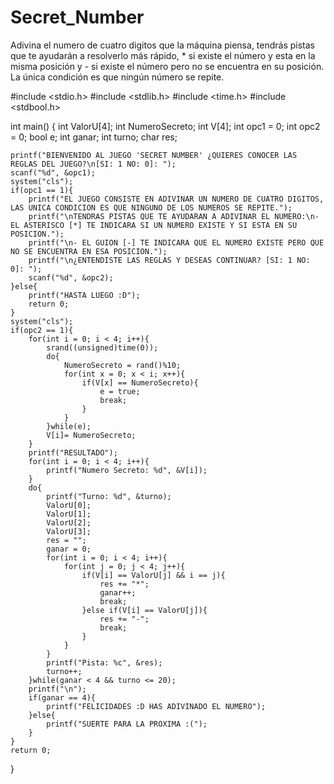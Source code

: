 # Secret_Number
Adivina el numero de cuatro digitos que la máquina piensa, tendrás pistas que te ayudarán a resolverlo más rápido, * si existe el número y esta en la misma posición y - si existe el número pero no se encuentra en su posición. La única condición es que ningún número se repite.

#include <stdio.h>
#include <stdlib.h>
#include <time.h>
#include <stdbool.h>

int main()
{
	int ValorU[4];
	int NumeroSecreto;
	int V[4];
	int opc1 = 0;
	int opc2 = 0;
	bool e;
	int ganar;
	int turno;
	char res;

	printf("BIENVENIDO AL JUEGO 'SECRET NUMBER' ¿QUIERES CONOCER LAS REGLAS DEL JUEGO?\n[SI: 1 NO: 0]: ");
	scanf("%d", &opc1);
	system("cls");
	if(opc1 == 1){
		printf("EL JUEGO CONSISTE EN ADIVINAR UN NUMERO DE CUATRO DIGITOS, LAS UNICA CONDICION ES QUE NINGUNO DE LOS NUMEROS SE REPITE.");
		printf("\nTENDRAS PISTAS QUE TE AYUDARAN A ADIVINAR EL NUMERO:\n- EL ASTERISCO [*] TE INDICARA SI UN NUMERO EXISTE Y SI ESTA EN SU POSICION.");
		printf("\n- EL GUION [-] TE INDICARA QUE EL NUMERO EXISTE PERO QUE NO SE ENCUENTRA EN ESA POSICION.");
		printf("\n¿ENTENDISTE LAS REGLAS Y DESEAS CONTINUAR? [SI: 1 NO: 0]: ");
		scanf("%d", &opc2);
	}else{
		printf("HASTA LUEGO :D");
		return 0;
	}
	system("cls");
	if(opc2 == 1){
		for(int i = 0; i < 4; i++){
			srand((unsigned)time(0));
			do{
				NumeroSecreto = rand()%10;
				for(int x = 0; x < i; x++){
					if(V[x] == NumeroSecreto){
						e = true;
						break;
					}
				}
			}while(e);
			V[i]= NumeroSecreto;
		}
		printf("RESULTADO");
		for(int i = 0; i < 4; i++){
			printf("Numero Secreto: %d", &V[i]);
		}
		do{
			printf("Turno: %d", &turno);
			ValorU[0];
			ValorU[1];
			ValorU[2];
			ValorU[3];
			res = "";
			ganar = 0;
			for(int i = 0; i < 4; i++){
				for(int j = 0; j < 4; j++){
					if(V[i] == ValorU[j] && i == j){
						res += "*";
						ganar++;
						break;
					}else if(V[i] == ValorU[j]){
						res += "-";
						break;
					}
				}
			}
			printf("Pista: %c", &res);
			turno++;
		}while(ganar < 4 && turno <= 20);
		printf("\n");
		if(ganar == 4){
			printf("FELICIDADES :D HAS ADIVINADO EL NUMERO");
		}else{
			printf("SUERTE PARA LA PROXIMA :(");
		}
	}
	return 0;
}
